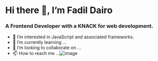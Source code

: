 #  Hi there 👋, I’m Fadil Dairo
### **A Frontend Developer with a KNACK for web development.**
- 👀 I’m interested in JavaScript and associated frameworks.
- 🌱 I’m currently learning ...
- 💞️ I’m looking to collaborate on ...
- 📫 How to reach me ...![image](https://user-images.githubusercontent.com/69838863/167879280-e1ab8234-ed62-41a1-8015-ef713442985a.png)


<!---
fadildairo/fadildairo is a ✨ special ✨ repository because its `README.md` (this file) appears on your GitHub profile.
You can click the Preview link to take a look at your changes.
--->
